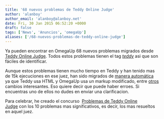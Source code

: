 ```yaml
---
title: '68 nuevos problemas de Teddy Online Judge'
author: 'alanboy'
author_email: 'alanboy@alanboy.net'
date: Fri, 30 Jan 2015 06:52:20 +0000
draft: false
tags: ['News', 'Anuncios', 'omegaUp']
aliases: ['/68-nuevos-problemas-de-teddy-online-judge']
---
```


Ya pueden encontrar en OmegaUp 68 nuevos problemas migrados desde [Teddy Online Judge](https://teddyonlinejudge.net "Teddy Online Judge"). Todos estos problemas tienen el tag _[teddy](https://omegaup.com/problem/list/?tag=teddy)_ asi que son fáciles de identificar.

Aunque estos problemas tienen mucho tiempo en Teddy y han tenido mas de 15k ejecuciones en ese juez, han sido migrados de [manera automática](https://gist.github.com/alanboy/34bd7a2389d32097416d) ya que Teddy usa HTML y OmegaUp usa un markup modificado, entre [otros](https://github.com/omegaup/omegaup/pull/607) cambios interesantes. Eso quiere decir que puede haber erroes. Si encuentras uno de ellos no dudes en enviar una clarificacion.

Para celebrar, he creado el concurso  [Problemas de Teddy Online Judge](https://omegaup.com/arena/teddy-toj) con los 10 problemas mas significativos, es decir, los mas resueltos en aquel juez.